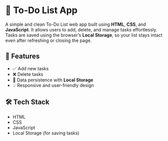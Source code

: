 # 📝 To-Do List App

A simple and clean To-Do List web app built using **HTML**, **CSS**, and **JavaScript**. It allows users to add, delete, and manage tasks effortlessly. Tasks are saved using the browser’s **Local Storage**, so your list stays intact even after refreshing or closing the page.

## 🚀 Features

- ✅ Add new tasks
- ❌ Delete tasks
- 💾 Data persistence with **Local Storage**
- 💡 Responsive and user-friendly design

## 🛠️ Tech Stack

- HTML
- CSS
- JavaScript
- Local Storage (for saving tasks)
